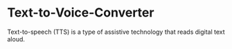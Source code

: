 # Text-to-Voice-Converter
Text-to-speech (TTS) is a type of assistive technology that reads digital text aloud.
